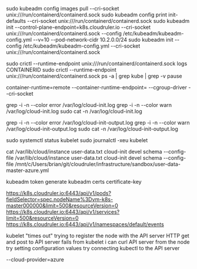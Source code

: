 sudo kubeadm config images pull --cri-socket unix:///run/containerd/containerd.sock
sudo kubeadm config print init-defaults --cri-socket unix:///run/containerd/containerd.sock
sudo kubeadm init --control-plane-endpoint=k8s.cloudruler.io --cri-socket unix:///run/containerd/containerd.sock --config /etc/kubeadm/kubeadm-config.yml --v=10 --pod-network-cidr 10.2.0.0/24
sudo kubeadm init --config /etc/kubeadm/kubeadm-config.yml --cri-socket unix:///run/containerd/containerd.sock

sudo crictl --runtime-endpoint unix:///run/containerd/containerd.sock logs CONTAINERID
sudo crictl --runtime-endpoint unix:///run/containerd/containerd.sock ps -a | grep kube | grep -v pause

container-runtime=remote   --container-runtime-endpoint=<path>    --cgroup-driver  --cri-socket

grep -i -n --color error /var/log/cloud-init.log
grep -i -n --color warn /var/log/cloud-init.log
sudo cat -n /var/log/cloud-init.log

grep -i -n --color error /var/log/cloud-init-output.log
grep -i -n --color warn /var/log/cloud-init-output.log
sudo cat -n /var/log/cloud-init-output.log

sudo systemctl status kubelet
sudo journalctl -xeu kubelet

cat /var/lib/cloud/instance user-data.txt
cloud-init devel schema --config-file /var/lib/cloud/instance user-data.txt
cloud-init devel schema --config-file /mnt/c/Users/brian/git/cloudruler/infrastructure/sandbox/user-data-master-azure.yml

kubeadm token generate
kubeadm certs certificate-key

https://k8s.cloudruler.io:6443/api/v1/pods?fieldSelector=spec.nodeName%3Dvm-k8s-master000000&limit=500&resourceVersion=0
https://k8s.cloudruler.io:6443/api/v1/services?limit=500&resourceVersion=0
https://k8s.cloudruler.io:6443/api/v1/namespaces/default/events

kubelet "times out" trying to register the node with the API server
HTTP get and post to API server fails from kubelet
i can curl API server from the node
try setting configuration values
try connecting kubectl to the API server



--cloud-provider=azure